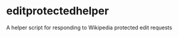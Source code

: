 editprotectedhelper
===================

A helper script for responding to Wikipedia protected edit requests
